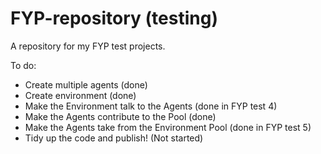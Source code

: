 # FYP-repository (testing)

A repository for my FYP test projects.

To do: 
- Create multiple agents (done)
- Create environment (done)
- Make the Environment talk to the Agents (done in FYP test 4)
- Make the Agents contribute to the Pool (done)
- Make the Agents take from the Environment Pool (done in FYP test 5)
- Tidy up the code and publish! (Not started)
